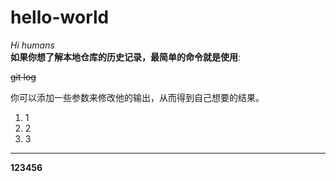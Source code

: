 # hello-world
*Hi humans*  
**如果你想了解本地仓库的历史记录，最简单的命令就是使用**: 

~~git log~~

你可以添加一些参数来修改他的输出，从而得到自己想要的结果。  

 1. 1
 2. 2
 3. 3  
 ---
 **123456**

<!--stackedit_data:
eyJoaXN0b3J5IjpbLTgxNTM5OTEzN119
-->